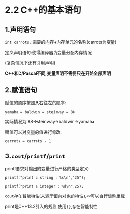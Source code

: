 # 2.2 C++的基本语句

## **1.声明语句**

`int carrots;`:需要的内存+内存单元的名称(carrots为变量)

定义声明语句:使得编译器为变量分配内存情况

(复杂情况下还有引用声明)

**C++和C/Pascal不同,变量声明不需要只在开始全部声明**

## **2.赋值语句**

赋值的顺序按照从右往左的顺序:

`yamaha = baldwin = steinway = 88`

实际情况为:88->steinway->baldwin->yamaha

赋值可以对变量的值进行修改:

`carrots = carrots - 1`

## **3.`cout`/`printf`/`print`**

printf要求对输出的变量进行严格的类型定义:

`printf("print a string : %s\n","25");`

`printf("print a integer : %d\n",25);`

`cout`存在智能特性(来源于面向对象的特性),`<<`可以自行调整重载

print是C++13.2引入的规则,使用`{}`,存在智能特性